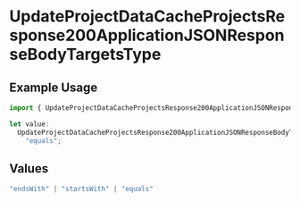 # UpdateProjectDataCacheProjectsResponse200ApplicationJSONResponseBodyTargetsType

## Example Usage

```typescript
import { UpdateProjectDataCacheProjectsResponse200ApplicationJSONResponseBodyTargetsType } from "@vercel/sdk/models/updateprojectdatacacheop.js";

let value:
  UpdateProjectDataCacheProjectsResponse200ApplicationJSONResponseBodyTargetsType =
    "equals";
```

## Values

```typescript
"endsWith" | "startsWith" | "equals"
```